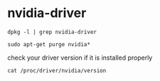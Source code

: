 # nvidia-driver

```
dpkg -l | grep nvidia-driver
```
```
sudo apt-get purge nvidia*
```

check your driver version if it is installed properly
```
cat /proc/driver/nvidia/version
```
